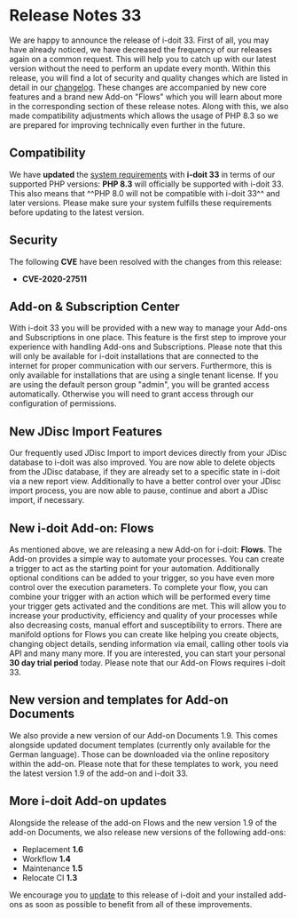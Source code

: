 # Release Notes 33

We are happy to announce the release of i-doit 33. First of all, you may have already noticed, we have decreased the frequency of our releases again on a common request. This will help you to catch up with our latest version without the need to perform an update every month. Within this release, you will find a lot of security and quality changes which are listed in detail in our [changelog](../changelogs/changelog-33.md). These changes are accompanied by new core features and a brand new Add-on "Flows" which you will learn about more in the corresponding section of these release notes. Along with this, we also made compatibility adjustments which allows the usage of PHP 8.3 so we are prepared for improving technically even further in the future.

## Compatibility

We have **updated** the [system requirements](../../installation/system-requirements.md) with **i-doit 33** in terms of our supported PHP versions: **PHP 8.3** will officially be supported with i-doit 33. This also means that ^^PHP 8.0 will not be compatible with i-doit 33^^ and later versions. Please make sure your system fulfills these requirements before updating to the latest version.

## Security

The following **CVE** have been resolved with the changes from this release:

-   **CVE-2020-27511**

## Add-on & Subscription Center

With i-doit 33 you will be provided with a new way to manage your Add-ons and Subscriptions in one place. This feature is the first step to improve your experience with handling Add-ons and Subscriptions. Please note that this will only be available for i-doit installations that are connected to the internet for proper communication with our servers. Furthermore, this is only available for installations that are using a single tenant license. If you are using the default person group "admin", you will be granted access automatically. Otherwise you will need to grant access through our configuration of permissions.

## New JDisc Import Features

Our frequently used JDisc Import to import devices directly from your JDisc database to i-doit was also improved. You are now able to delete objects from the JDisc database, if they are already set to a specific state in i-doit via a new report view. Additionally to have a better control over your JDisc import process, you are now able to pause, continue and abort a JDisc import, if necessary.

## New i-doit Add-on: Flows

As mentioned above, we are releasing a new Add-on for i-doit: **Flows**. The Add-on provides a simple way to automate your processes. You can create a trigger to act as the starting point for your automation. Additionally optional conditions can be added to your trigger, so you have even more control over the execution parameters. To complete your flow, you can combine your trigger with an action which will be performed every time your trigger gets activated and the conditions are met. This will allow you to increase your productivity, efficiency and quality of your processes while also decreasing costs, manual effort and susceptibility to errors.
There are manifold options for Flows you can create like helping you create objects, changing object details, sending information via email, calling other tools via API and many many more. If you are interested, you can start your personal **30 day trial period** today. Please note that our Add-on Flows requires i-doit 33.

## New version and templates for Add-on Documents

We also provide a new version of our Add-on Documents 1.9. This comes alongside updated document templates (currently only available for the German language). Those can be downloaded via the online repository within the add-on. Please note that for these templates to work, you need the latest version 1.9 of the add-on and i-doit 33.

## More i-doit Add-on updates

Alongside the release of the add-on Flows and the new version 1.9 of the add-on Documents, we also release new versions of the following add-ons:

-   Replacement **1.6**
-   Workflow **1.4**
-   Maintenance **1.5**
-   Relocate CI **1.3**

We encourage you to [update](../../maintenance-and-operation/update.md) to this release of i-doit and your installed add-ons as soon as possible to benefit from all of these improvements.
